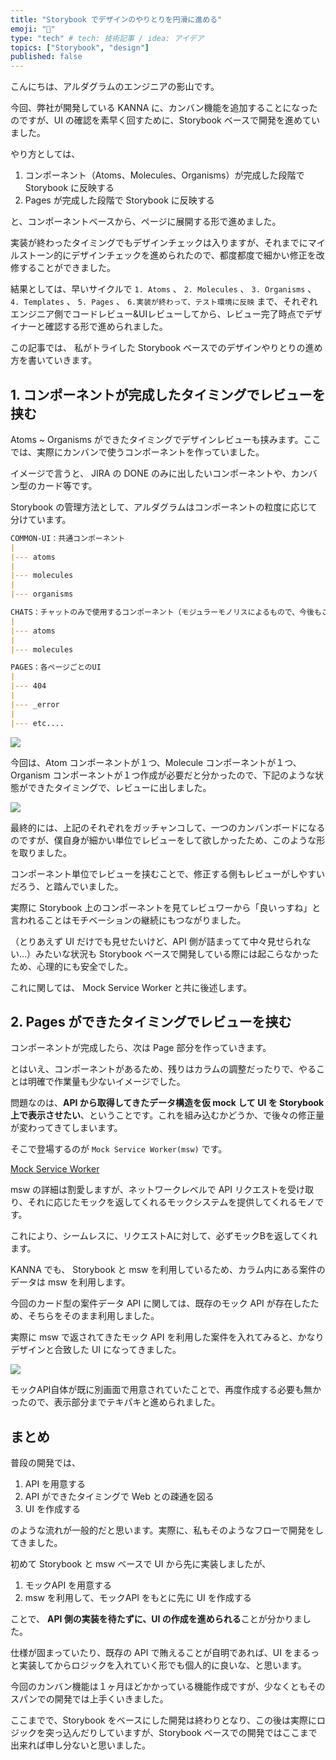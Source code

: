 ```yaml
---
title: "Storybook でデザインのやりとりを円滑に進める"
emoji: "🚀"
type: "tech" # tech: 技術記事 / idea: アイデア
topics: ["Storybook", "design"]
published: false
---
```


こんにちは、アルダグラムのエンジニアの影山です。

今回、弊社が開発している KANNA に、カンバン機能を追加することになったのですが、UI の確認を素早く回すために、Storybook ベースで開発を進めていました。

やり方としては、

1. コンポーネント（Atoms、Molecules、Organisms）が完成した段階で Storybook に反映する
2. Pages が完成した段階で Storybook に反映する

と、コンポーネントベースから、ページに展開する形で進めました。

実装が終わったタイミングでもデザインチェックは入りますが、それまでにマイルストーン的にデザインチェックを進められたので、都度都度で細かい修正を改修することができました。

結果としては、早いサイクルで `1. Atoms` 、 `2. Molecules` 、 `3. Organisms` 、 `4. Templates` 、  `5. Pages` 、 `6.実装が終わって、テスト環境に反映` まで、それぞれエンジニア側でコードレビュー&UIレビューしてから、レビュー完了時点でデザイナーと確認する形で進められました。

この記事では、 私がトライした Storybook ベースでのデザインやりとりの進め方を書いていきます。

## 1. コンポーネントが完成したタイミングでレビューを挟む

Atoms ~ Organisms ができたタイミングでデザインレビューも挟みます。ここでは、実際にカンバンで使うコンポーネントを作っていました。

イメージで言うと、 JIRA の DONE のみに出したいコンポーネントや、カンバン型のカード等です。

Storybook の管理方法として、アルダグラムはコンポーネントの粒度に応じて分けています。

```markdown
COMMON-UI：共通コンポーネント
|
|--- atoms
|
|--- molecules
|
|--- organisms

CHATS：チャットのみで使用するコンポーネント（モジュラーモノリスによるもので、今後もこの形は増える予定）
|
|--- atoms
|
|--- molecules

PAGES：各ページごとのUI
|
|--- 404
|
|--- _error
|
|--- etc....
```

![](/images/storybook-base-develop/image1.png)

今回は、Atom コンポーネントが１つ、Molecule コンポーネントが１つ、Organism コンポーネントが１つ作成が必要だと分かったので、下記のような状態ができたタイミングで、レビューに出しました。

![](/images/storybook-base-develop/image2.png)

最終的には、上記のそれぞれをガッチャンコして、一つのカンバンボードになるのですが、僕自身が細かい単位でレビューをして欲しかったため、このような形を取りました。

コンポーネント単位でレビューを挟むことで、修正する側もレビューがしやすいだろう、と踏んでいました。

実際に Storybook 上のコンポーネントを見てレビュワーから「良いっすね」と言われることはモチベーションの継続にもつながりました。

（とりあえず UI だけでも見せたいけど、API 側が詰まってて中々見せられない…）みたいな状況も Storybook ベースで開発している際には起こらなかったため、心理的にも安全でした。

これに関しては、 Mock Service Worker と共に後述します。

## 2. Pages ができたタイミングでレビューを挟む

コンポーネントが完成したら、次は Page 部分を作っていきます。

とはいえ、コンポーネントがあるため、残りはカラムの調整だったりで、やることは明確で作業量も少ないイメージでした。

問題なのは、**API から取得してきたデータ構造を仮 mock して UI を Storybook 上で表示させたい**、ということです。これを組み込むかどうか、で後々の修正量が変わってきてしまいます。

そこで登場するのが `Mock Service Worker(msw)` です。

[Mock Service Worker](https://mswjs.io/)

msw の詳細は割愛しますが、ネットワークレベルで API リクエストを受け取り、それに応じたモックを返してくれるモックシステムを提供してくれるモノです。

これにより、シームレスに、リクエストAに対して、必ずモックBを返してくれます。

KANNA でも、 Storybook と msw を利用しているため、カラム内にある案件のデータは msw を利用します。

今回のカード型の案件データ API に関しては、既存のモック API が存在したため、そちらをそのまま利用しました。

実際に msw で返されてきたモック API を利用した案件を入れてみると、かなりデザインと合致した UI になってきました。

![](/images/storybook-base-develop/image3.png)

モックAPI自体が既に別画面で用意されていたことで、再度作成する必要も無かったので、表示部分までテキパキと進められました。

## まとめ

普段の開発では、

1. API を用意する
2. API ができたタイミングで Web との疎通を図る
3. UI を作成する

のような流れが一般的だと思います。実際に、私もそのようなフローで開発をしてきました。

初めて Storybook と msw ベースで UI から先に実装しましたが、

1. モックAPI を用意する
2. msw を利用して、モックAPI をもとに先に UI を作成する

ことで、 **API 側の実装を待たずに、UI の作成を進められる**ことが分かりました。

仕様が固まっていたり、既存の API で賄えることが自明であれば、UI をまるっと実装してからロジックを入れていく形でも個人的に良いな、と思います。

今回のカンバン機能は１ヶ月ほどかかっている機能作成ですが、少なくともそのスパンでの開発では上手くいきました。

ここまでで、Storybook をベースにした開発は終わりとなり、この後は実際にロジックを突っ込んだりしていますが、Storybook ベースでの開発ではここまで出来れば申し分ないと思いました。